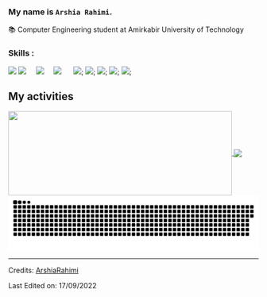 ### My name is `Arshia Rahimi`.

📚 Computer Engineering student at Amirkabir University of Technology



### Skills :
<img src="https://cdn.jsdelivr.net/gh/devicons/devicon/icons/java/java-original-wordmark.svg" />
<img src="https://cdn.jsdelivr.net/gh/devicons/devicon@latest/icons/c/c-original.svg" width="35px">&nbsp;&nbsp;&nbsp;&nbsp;
<img src="https://cdn.jsdelivr.net/gh/devicons/devicon@latest/icons/python/python-original.svg" width="35px">&nbsp;&nbsp;&nbsp;&nbsp;
<img src="https://cdn.jsdelivr.net/gh/devicons/devicon@latest/icons/git/git-original.svg" width="35px">&nbsp;&nbsp;&nbsp;&nbsp;&nbsp;
<img src="https://cdn.jsdelivr.net/gh/devicons/devicon/icons/docker/docker-original.svg" />;
<img src="https://cdn.jsdelivr.net/gh/devicons/devicon/icons/html5/html5-original.svg" />;
<img src="https://cdn.jsdelivr.net/gh/devicons/devicon/icons/css3/css3-original.svg" />;
<img src="https://cdn.jsdelivr.net/gh/devicons/devicon/icons/javascript/javascript-original.svg" />;
<img src="https://cdn.jsdelivr.net/gh/devicons/devicon/icons/react/react-original-wordmark.svg" />;




## My activities

<a href="https://github.com/ArshiaRahimi/github-readme-stats">
  <img width=450 height=170 align="center" src="https://github-readme-stats.vercel.app/api?username=ArshiaRahimi&theme=midnight-purple&show_icons=true&bg_color=0D1117&hide_border=true" />
</a>
<a href="https://github.com/ArshiaRahimi/github-readme-stats">
  <img align="center" src="https://github-readme-stats.vercel.app/api/top-langs/?username=ArshiaRahimi&theme=midnight-purple&layout=compact&bg_color=0D1117&hide_border=true" />
</a>

<div>
  <img src="https://github.com/Pepyn0/Pepyn0/raw/output/github-contribution-grid-snake.svg" alt="snake"></center>
</div>

<!-- ![Snake animation](https://github.com/Pepyn0/Pepyn0/blob/output/github-contribution-grid-snake.svg) -->

------
Credits: [ArshiaRahimi](https://github.com/ArshiaRahimi)

Last Edited on: 17/09/2022
